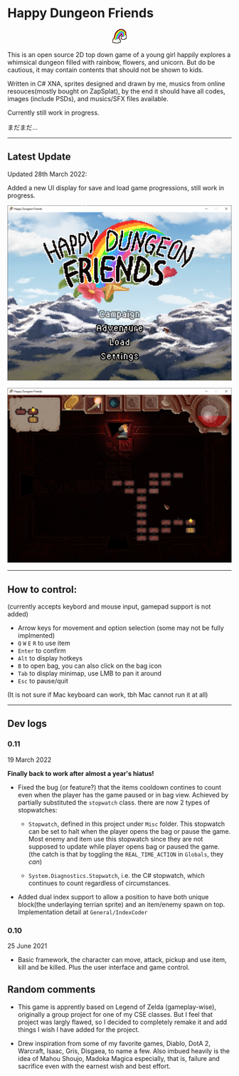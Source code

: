 # Happy Dungeon Friends

<p align="center">
  <img src="https://github.com/Amarthgul/HappyDungeonFriends/blob/main/Icon.bmp">
</p>

This is an open source 2D top down game of a young girl happily explores a whimsical dungeon 
filled with rainbow, flowers, and unicorn. But do be cautious, it may contain contents that should
not be shown to kids. 

Written in C# XNA, sprites designed and drawn by me, musics from online resouces(mostly bought on ZapSplat), 
by the end it should have all codes, images (include PSDs), and musics/SFX files available.

Currently still work in progress. 

まだまだ...

--------------------------------------------------------

## Latest Update

Updated 28th March 2022: 

Added a new UI display for save and load game progressions, still work in
progress. 


<p align="center">
	<img src="https://github.com/Amarthgul/HappyDungeonFriends/blob/main/Content/Screencap/W4hXXG4.png" width="512">
</p>

<p align="center">
	<img src="https://github.com/Amarthgul/HappyDungeonFriends/blob/main/Content/Screencap/lye4f1D.png" width="512">
</p>

--------------------------------------------------------

## How to control: 

(currently accepts keybord and mouse input, gamepad support is not added)

* Arrow keys for movement and option selection (some may not be fully implmented)
* `Q` `W` `E` `R` to use item 
* `Enter` to confirm
* `Alt` to display hotkeys
* `B` to open bag, you can also click on the bag icon
* `Tab` to display minimap, use LMB to pan it around 
* `Esc` to pause/quit 

(It is not sure if Mac keyboard can work, tbh Mac cannot run it at all)  

--------------------------------------------------------

## Dev logs

### 0.11  

19 March 2022

**Finally back to work after almost a year's hiatus!**

* Fixed the bug (or feature?) that the items cooldown contines to count even when the player has
the game paused or in bag view. Achieved by partially substituted the `stopwatch` class. there 
are now 2 types of stopwatches:

  * `Stopwatch`, defined in this project under `Misc` folder. This stopwatch can be set to halt 
when the player opens the bag or pause the game. Most enemy and item use this stopwatch since
they are not supposed to update while player opens bag or paused the game. (the catch is that 
by toggling the `REAL_TIME_ACTION` in `Globals`, they *can*)

  * `System.Diagnostics.Stopwatch`, i.e. the C# stopwatch, which continues to count regardless
of circumstances.  

* Added dual index support to allow a position to have both unique block(the underlaying terrian sprite)
and an item/enemy spawn on top. Implementation detail at `General/IndexCoder`

### 0.10 

25 June 2021

* Basic framework, the character can move, attack, pickup and use item, kill and be killed. 
Plus the user interface and game control.  

## Random comments 

* This game is apprently based on Legend of Zelda (gameplay-wise), originally a group project
for one of my CSE classes. But I feel that project was largly flawed, so I decided to completely 
remake it and add things I wish I have added for the project. 

* Drew inspiration from some of my favorite games, Diablo, DotA 2, Warcraft, Isaac, Gris, Disgaea, 
to name a few. Also imbued heavily is the idea of Mahou Shoujo, Madoka Magica especially, that is, failure 
and sacrifice even with the earnest wish and best effort. 
